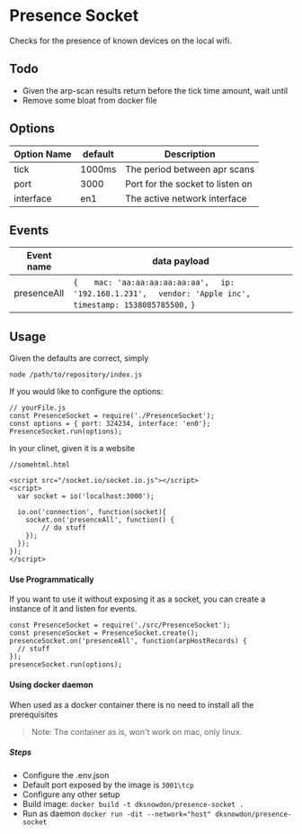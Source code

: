 # Presence Socket

Checks for the presence of known devices on the local wifi.


## Todo
- Given the arp-scan results return before the tick time amount, wait until
- Remove some bloat from docker file

## Options

| Option Name | default | Description                      |
|-------------|---------|----------------------------------|
| tick        | 1000ms  | The period between apr scans     |
| port        | 3000    | Port for the socket to listen on |
| interface   | en1     | The active network interface     |


## Events
| Event name  | data payload                                                                                                               |
|-------------|-------------------------------------------------------------------------------------------------------------------------|
| presenceAll | `{` `   mac: 'aa:aa:aa:aa:aa:aa',` `  ip: '192.168.1.231',` `  vendor: 'Apple inc',` `  timestamp: 1538085785500, ` `}` |


## Usage

Given the defaults are correct, simply

```
node /path/to/repository/index.js
```

If you would like to configure the options:

```
// yourFile.js
const PresenceSocket = require('./PresenceSocket');
const options = { port: 324234, interface: 'en0'};
PresenceSocket.run(options);
```

In your clinet, given it is a website

```
//somehtml.html

<script src="/socket.io/socket.io.js"></script>
<script>
  var socket = io('localhost:3000');

  io.on('connection', function(socket){
  	socket.on('presenceAll', function() {
  		// do stuff
  	});
  });
});
</script>
```

#### Use Programmatically
If you want to use it without exposing it as a socket,
you can create a instance of it and listen for events.

```
const PresenceSocket = require('./src/PresenceSocket');
const presenceSocket = PresenceSocket.create();
presenceSocket.on('presenceAll', function(arpHostRecords) {
  // stuff
});
presenceSocket.run(options);
```

#### Using docker daemon

When used as a docker container there is no need to 
install all the prerequisites

> Note: 
> The container as is, won't work on mac, only linux.

##### Steps

- Configure the .env.json 
- Default port exposed by the image is `3001\tcp`
- Configure any other setup
- Build image: `docker build -t dksnowdon/presence-socket .`
- Run as daemon `docker run -dit --network="host" dksnowdon/presence-socket`